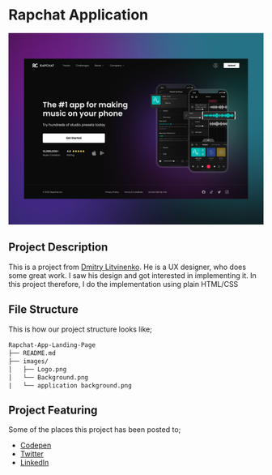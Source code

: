 # Rapchat Application

<img src="https://github.com/atonya-bravin/HTML-CSS-Handson/blob/main/Rapchat-App-Landing-Page/images/application%20background.png" alt="Image">

## Project Description
This is a project from [Dmitry Litvinenko](https://dribbble.com/shots/19199771-Rapchat-App). He is a UX designer, who does some great work. I saw his design and got interested in implementing it. In this project therefore, I do the implementation using plain HTML/CSS

## File Structure
This is how our project structure looks like;

```
Rapchat-App-Landing-Page
├── README.md
├── images/
│   ├── Logo.png
│   └── Background.png
|   └── application background.png
```
## Project Featuring
Some of the places this project has been posted to;
- [Codepen](https://codepen.io/atonya-bravin)
- [Twitter](https://twitter.com/bravin_the_Geek)
- [LinkedIn](https://www.linkedin.com/in/bravin-atonya-71048425a/)
